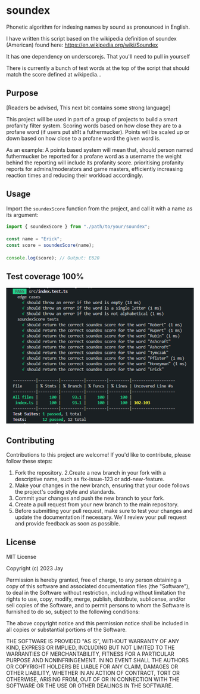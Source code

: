 # soundex

Phonetic algorithm for indexing names by sound as pronounced in English.

I have written this script based on the wikipedia definition of soundex (American) found here:
https://en.wikipedia.org/wiki/Soundex

It has one dependency on underscorejs. That you'll need to pull in yourself

There is currently a bunch of test words at the top of the script that should match the score defined at wikipedia...

## Purpose

[Readers be advised, This next bit contains some strong language]

This project will be used in part of a group of projects to build a smart profanity filter system. Scoring words based on how close they are to a profane word (if users put sh1t a futhermucker). Points will be scaled up or down based on how close to a profane word the given word is.

As an example: A points based system will mean that, should person named futhermucker be reported for a profane word as a username the weight behind the reporting will include its profanity score. prioritising profanity reports for admins/moderators and game masters, efficiently increasing reaction times and reducing their workload accordingly.

## Usage

Import the `soundexScore` function from the project, and call it with a name as its argument:

```typescript
import { soundexScore } from "./path/to/your/soundex";

const name = "Erick";
const score = soundexScore(name);

console.log(score); // Output: E620
```

## Test coverage 100%

![100% test coverage](/resources/testcoverage.png)

## Contributing

Contributions to this project are welcome! If you'd like to contribute, please follow these steps:

1. Fork the repository.
   2.Create a new branch in your fork with a descriptive name, such as fix-issue-123 or add-new-feature.
2. Make your changes in the new branch, ensuring that your code follows the project's coding style and standards.
3. Commit your changes and push the new branch to your fork.
4. Create a pull request from your new branch to the main repository.
5. Before submitting your pull request, make sure to test your changes and update the documentation if necessary. We'll review your pull request and provide feedback as soon as possible.

## License

MIT License

Copyright (c) 2023 Jay

Permission is hereby granted, free of charge, to any person obtaining a copy
of this software and associated documentation files (the "Software"), to deal
in the Software without restriction, including without limitation the rights
to use, copy, modify, merge, publish, distribute, sublicense, and/or sell
copies of the Software, and to permit persons to whom the Software is
furnished to do so, subject to the following conditions:

The above copyright notice and this permission notice shall be included in all
copies or substantial portions of the Software.

THE SOFTWARE IS PROVIDED "AS IS", WITHOUT WARRANTY OF ANY KIND, EXPRESS OR
IMPLIED, INCLUDING BUT NOT LIMITED TO THE WARRANTIES OF MERCHANTABILITY,
FITNESS FOR A PARTICULAR PURPOSE AND NONINFRINGEMENT. IN NO EVENT SHALL THE
AUTHORS OR COPYRIGHT HOLDERS BE LIABLE FOR ANY CLAIM, DAMAGES OR OTHER
LIABILITY, WHETHER IN AN ACTION OF CONTRACT, TORT OR OTHERWISE, ARISING FROM,
OUT OF OR IN CONNECTION WITH THE SOFTWARE OR THE USE OR OTHER DEALINGS IN THE
SOFTWARE.
